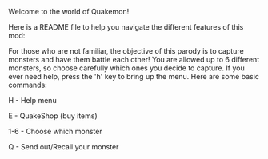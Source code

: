Welcome to the world of Quakemon!

Here is a README file to help you navigate the different features of this mod:

For those who are not familiar, the objective of this parody is to capture monsters and have them battle each other!
You are allowed up to 6 different monsters, so choose carefully which ones you decide to capture. If you ever need help,
press the 'h' key to bring up the menu. Here are some basic commands:

H - Help menu

E - QuakeShop (buy items)

1-6 - Choose which monster

Q - Send out/Recall your monster
